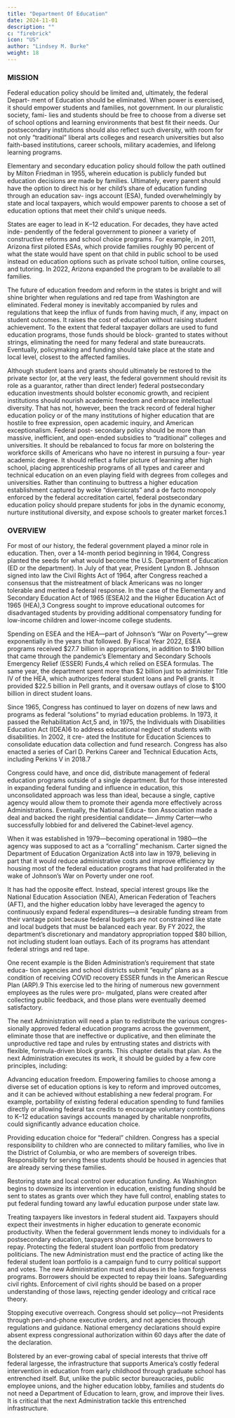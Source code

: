 ```yaml
---
title: "Department Of Education"
date: 2024-11-01
description: ""
c: "firebrick"
icon: "US"
author: "Lindsey M. Burke"
weight: 18
---
```



### MISSION

Federal education policy should be limited and, ultimately, the federal Depart-
ment of Education should be eliminated. When power is exercised, it should
empower students and families, not government. In our pluralistic society, fami-
lies and students should be free to choose from a diverse set of school options and
learning environments that best fit their needs. Our postsecondary institutions
should also reflect such diversity, with room for not only “traditional” liberal arts
colleges and research universities but also faith-based institutions, career schools,
military academies, and lifelong learning programs.

Elementary and secondary education policy should follow the path outlined
by Milton Friedman in 1955, wherein education is publicly funded but education
decisions are made by families. Ultimately, every parent should have the option
to direct his or her child’s share of education funding through an education sav-
ings account (ESA), funded overwhelmingly by state and local taxpayers, which
would empower parents to choose a set of education options that meet their child's
unique needs.

States are eager to lead in K–12 education. For decades, they have acted inde-
pendently of the federal government to pioneer a variety of constructive reforms
and school choice programs. For example, in 2011, Arizona first piloted ESAs, which
provide families roughly 90 percent of what the state would have spent on that
child in public school to be used instead on education options such as private school
tuition, online courses, and tutoring. In 2022, Arizona expanded the program to
be available to all families.﻿

The future of education freedom and reform in the states is bright and will
shine brighter when regulations and red tape from Washington are eliminated.
Federal money is inevitably accompanied by rules and regulations that keep the
influx of funds from having much, if any, impact on student outcomes. It raises the
cost of education without raising student achievement. To the extent that federal
taxpayer dollars are used to fund education programs, those funds should be block-
granted to states without strings, eliminating the need for many federal and state
bureaucrats. Eventually, policymaking and funding should take place at the state
and local level, closest to the affected families.

Although student loans and grants should ultimately be restored to the private
sector (or, at the very least, the federal government should revisit its role as a guarantor,
rather than direct lender) federal postsecondary education investments should bolster
economic growth, and recipient institutions should nourish academic freedom and
embrace intellectual diversity. That has not, however, been the track record of federal
higher education policy or of the many institutions of higher education that are hostile
to free expression, open academic inquiry, and American exceptionalism. Federal post-
secondary policy should be more than massive, inefficient, and open-ended subsidies
to “traditional” colleges and universities. It should be rebalanced to focus far more on
bolstering the workforce skills of Americans who have no interest in pursuing a four-
year academic degree. It should reflect a fuller picture of learning after high school,
placing apprenticeship programs of all types and career and technical education on an
even playing field with degrees from colleges and universities. Rather than continuing
to buttress a higher education establishment captured by woke “diversicrats” and a
de facto monopoly enforced by the federal accreditation cartel, federal postsecondary
education policy should prepare students for jobs in the dynamic economy, nurture
institutional diversity, and expose schools to greater market forces.1


### OVERVIEW

For most of our history, the federal government played a minor role in education.
Then, over a 14-month period beginning in 1964, Congress planted the seeds for
what would become the U.S. Department of Education (ED or the department).
In July of that year, President Lyndon B. Johnson signed into law the Civil Rights
Act of 1964, after Congress reached a consensus that the mistreatment of black
Americans was no longer tolerable and merited a federal response. In the case
of the Elementary and Secondary Education Act of 1965 (ESEA)2 and the Higher
Education Act of 1965 (HEA),3 Congress sought to improve educational outcomes
for disadvantaged students by providing additional compensatory funding for
low-income children and lower-income college students.

Spending on ESEA and the HEA—part of Johnson’s “War on Poverty”—grew
exponentially in the years that followed. By Fiscal Year 2022, ESEA programs
received $27.7 billion in appropriations, in addition to $190 billion that came through the pandemic’s Elementary and Secondary Schools Emergency Relief
(ESSER) Funds,4 which relied on ESEA formulas. The same year, the department
spent more than $2 billion just to administer Title IV of the HEA, which authorizes
federal student loans and Pell grants. It provided $22.5 billion in Pell grants, and
it oversaw outlays of close to $100 billion in direct student loans.

Since 1965, Congress has continued to layer on dozens of new laws and programs as federal “solutions” to myriad education problems. In 1973, it passed the
Rehabilitation Act,5 and, in 1975, the Individuals with Disabilities Education Act
(IDEA)6 to address educational neglect of students with disabilities. In 2002, it cre-
ated the Institute for Education Sciences to consolidate education data collection
and fund research. Congress has also enacted a series of Carl D. Perkins Career and
Technical Education Acts, including Perkins V in 2018.7

Congress could have, and once did, distribute management of federal education
programs outside of a single department. But for those interested in expanding
federal funding and influence in education, this unconsolidated approach was less
than ideal, because a single, captive agency would allow them to promote their
agenda more effectively across Administrations. Eventually, the National Educa-
tion Association made a deal and backed the right presidential candidate— Jimmy
Carter—who successfully lobbied for and delivered the Cabinet-level agency.

When it was established in 1979—becoming operational in 1980—the agency
was supposed to act as a “corralling” mechanism. Carter signed the Department
of Education Organization Act8 into law in 1979, believing in part that it would
reduce administrative costs and improve efficiency by housing most of the federal
education programs that had proliferated in the wake of Johnson’s War on Poverty
under one roof.

It has had the opposite effect. Instead, special interest groups like the National
Education Association (NEA), American Federation of Teachers (AFT), and the
higher education lobby have leveraged the agency to continuously expand federal
expenditures—a desirable funding stream from their vantage point because federal
budgets are not constrained like state and local budgets that must be balanced each
year. By FY 2022, the department’s discretionary and mandatory appropriation
topped $80 billion, not including student loan outlays. Each of its programs has
attendant federal strings and red tape.

One recent example is the Biden Administration’s requirement that state educa-
tion agencies and school districts submit “equity” plans as a condition of receiving
COVID recovery ESSER funds in the American Rescue Plan (ARP).9 This exercise
led to the hiring of numerous new government employees as the rules were pro-
mulgated, plans were created after collecting public feedback, and those plans
were eventually deemed satisfactory.

The next Administration will need a plan to redistribute the various congres-
sionally approved federal education programs across the government, eliminate
those that are ineffective or duplicative, and then eliminate the unproductive red
tape and rules by entrusting states and districts with flexible, formula-driven block
grants. This chapter details that plan.
As the next Administration executes its work, it should be guided by a few core
principles, including:


Advancing education freedom. Empowering families to choose among
a diverse set of education options is key to reform and improved outcomes,
and it can be achieved without establishing a new federal program. For
example, portability of existing federal education spending to fund families
directly or allowing federal tax credits to encourage voluntary contributions
to K–12 education savings accounts managed by charitable nonprofits, could
significantly advance education choice.

Providing education choice for “federal” children. Congress has a
special responsibility to children who are connected to military families,
who live in the District of Columbia, or who are members of sovereign tribes.
Responsibility for serving these students should be housed in agencies that
are already serving these families.

Restoring state and local control over education funding. As
Washington begins to downsize its intervention in education, existing
funding should be sent to states as grants over which they have full control,
enabling states to put federal funding toward any lawful education purpose
under state law.

Treating taxpayers like investors in federal student aid. Taxpayers
should expect their investments in higher education to generate economic
productivity. When the federal government lends money to individuals for a
postsecondary education, taxpayers should expect those borrowers to repay.
Protecting the federal student loan portfolio from predatory
politicians. The new Administration must end the practice of acting like
the federal student loan portfolio is a campaign fund to curry political
support and votes. The new Administration must end abuses in the loan
forgiveness programs. Borrowers should be expected to repay their loans.
Safeguarding civil rights. Enforcement of civil rights should be based on
a proper understanding of those laws, rejecting gender ideology and critical
race theory.


Stopping executive overreach. Congress should set policy—not
Presidents through pen-and-phone executive orders, and not agencies
through regulations and guidance. National emergency declarations should
expire absent express congressional authorization within 60 days after the
date of the declaration.

Bolstered by an ever-growing cabal of special interests that thrive off federal
largesse, the infrastructure that supports America’s costly federal intervention
in education from early childhood through graduate school has entrenched itself.
But, unlike the public sector bureaucracies, public employee unions, and the higher
education lobby, families and students do not need a Department of Education
to learn, grow, and improve their lives. It is critical that the next Administration
tackle this entrenched infrastructure.

